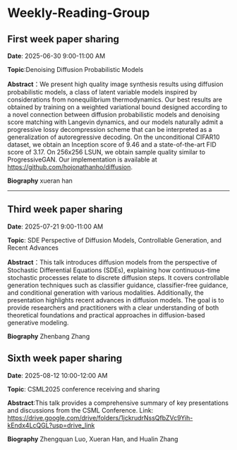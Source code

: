 # Weekly-Reading-Group
## First week paper sharing
**Date**: 2025-06-30 9:00-11:00 AM

**Topic**:Denoising Diffusion Probabilistic Models

**Abstract**：We present high quality image synthesis results using diffusion probabilistic models,
a class of latent variable models inspired by considerations from nonequilibrium
thermodynamics. Our best results are obtained by training on a weighted variational
bound designed according to a novel connection between diffusion probabilistic
models and denoising score matching with Langevin dynamics, and our models naturally admit a progressive lossy decompression scheme that can be interpreted as a
generalization of autoregressive decoding. On the unconditional CIFAR10 dataset,
we obtain an Inception score of 9.46 and a state-of-the-art FID score of 3.17. On
256x256 LSUN, we obtain sample quality similar to ProgressiveGAN. Our implementation is available at https://github.com/hojonathanho/diffusion.

**Biography**
xueran han

---

## Third week paper sharing

**Date**: 2025-07-21 9:00-11:00 AM

**Topic**: SDE Perspective of Diffusion Models, Controllable Generation, and Recent Advances

**Abstract**：This talk introduces diffusion models from the perspective of Stochastic Differential Equations (SDEs), explaining how continuous-time stochastic processes relate to discrete diffusion steps. It covers controllable generation techniques such as classifier guidance, classifier-free guidance, and conditional generation with various modalities. Additionally, the presentation highlights recent advances in diffusion models. The goal is to provide researchers and practitioners with a clear understanding of both theoretical foundations and practical approaches in diffusion-based generative modeling.

**Biography**
Zhenbang Zhang

## Sixth week paper sharing

**Date**: 2025-08-12 10:00-12:00 AM

**Topic**: CSML2025 conference receiving and sharing

**Abstract**:This talk provides a comprehensive summary of key presentations and discussions from the CSML Conference. Link: https://drive.google.com/drive/folders/1jckrudrNssQfbZVc9Yih-kEndx4LcQGL?usp=drive_link

**Biography**
Zhengquan Luo, Xueran Han, and Hualin Zhang
